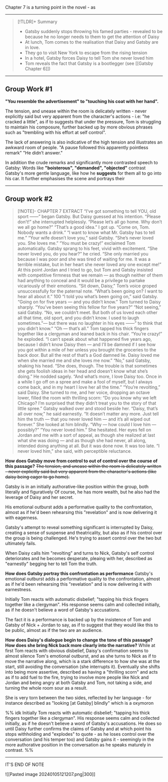 Chapter 7 is a turning point in the novel - as

-----

> [!TLDR]+ Summary
> - Gatsby suddenly stops throwing his famed parties - revealed to be because he no longer needs to them to get the attention of Daisy
> - At lunch, Tom comes to the realisation that Daisy and Gatsby are in love.
> - They go to visit New York to escape from the rising tension
> - In a hotel, Gatsby forces Daisy to tell Tom she never loved him
> - Tom reveals the fact that Gatsby is a bootlegger (see [[Gatsby Chapter 6]]) 

-----
## Group Work #1
**"You resemble the advertisement" to "touching his coat with her hand".**

The tension, and unease within the room is delicately written - never explicitly said but very apparent from the character's actions - i.e: "he cracked a little", as if to suggests that under the pressure, Tom is struggling to maintain his composure, further backed up by more obvious phrases such as "trembling with his effort at self control".

The lack of answering is also indicative of the high tension and illustrates an awkward room of people.
"A pause followed this apparently pointless remark"
"He didn’t answer."

In addition the crude remarks and significantly more contrasted speech to Gatsby:
Words like **"boisterous", "demanded", "objected"** contrast Gatsby's more gentle language, like how he **suggests** for them all to go into his car. It further emphasises the scene and portrays their 

-----
## Group work #2

> [!NOTE]- CHAPTER 7 EXTRACT
> “I’ve got something to tell YOU, old sport ——” began Gatsby. But Daisy guessed at his intention. “Please don’t!” she interrupted helplessly. “Please let’s all go home. Why don’t we all go home?” “That’s a good idea.” I got up. “Come on, Tom. Nobody wants a drink.” “I want to know what Mr. Gatsby has to tell me.” “Your wife doesn’t love you,” said Gatsby. “She’s never loved you. She loves me.” “You must be crazy!” exclaimed Tom automatically. Gatsby sprang to his feet, vivid with excitement. “She never loved you, do you hear?” he cried. “She only married you because I was poor and she was tired of waiting for me. It was a terrible mistake, but in her heart she never loved any one except me!” At this point Jordan and I tried to go, but Tom and Gatsby insisted with competitive firmness that we remain — as though neither of them had anything to conceal and it would be a privilege to partake vicariously of their emotions. “Sit down, Daisy,” Tom’s voice groped unsuccessfully for the paternal note. “What’s been going on? I want to hear all about it.” 100 “I told you what’s been going on,” said Gatsby. “Going on for five years — and you didn’t know.” Tom turned to Daisy sharply. “You’ve been seeing this fellow for five years?” “Not seeing,” said Gatsby. “No, we couldn’t meet. But both of us loved each other all that time, old sport, and you didn’t know. I used to laugh sometimes.”— but there was no laughter in his eyes ——” to think that you didn’t know.” “Oh — that’s all.” Tom tapped his thick fingers together like a clergyman and leaned back in his chair. “You’re crazy!” he exploded. “I can’t speak about what happened five years ago, because I didn’t know Daisy then — and I’ll be damned if I see how you got within a mile of her unless you brought the groceries to the back door. But all the rest of that’s a God damned lie. Daisy loved me when she married me and she loves me now.” “No,” said Gatsby, shaking his head. “She does, though. The trouble is that sometimes she gets foolish ideas in her head and doesn’t know what she’s doing.” He nodded sagely. “And what’s more, I love Daisy too. Once in a while I go off on a spree and make a fool of myself, but I always come back, and in my heart I love her all the time.” “You’re revolting,” said Daisy. She turned to me, and her voice, dropping an octave lower, filled the room with thrilling scorn: “Do you know why we left Chicago? I’m surprised that they didn’t treat you to the story of that little spree.” Gatsby walked over and stood beside her. “Daisy, that’s all over now,” he said earnestly. “It doesn’t matter any more. Just tell him the truth — that you never loved him — and it’s all wiped out forever.” She looked at him blindly. “Why — how could I love him — possibly?” “You never loved him.” She hesitated. Her eyes fell on Jordan and me with a sort of appeal, as though she realized at last what she was doing — and as though she had never, all along, intended doing anything at all. But it was done now. It was too late. “I never loved him,” she said, with perceptible reluctance.


**How does Gatsby move from control to out of control over the course of this passage?​**
~~The tension, and unease within the room is delicately written - never explicitly said but very apparent from the character's actions (like daisy being eager to go home).~~

Gatsby is in an initially authorative-like position within the group, both literally and figuratively
Of course, he has more wealth, but he also had the leverage of Daisy and her secret.

His emotional outburst adds a performative quality to the confrontation, almost as if he'd been rehearsing this "revelation" and is now delivering it with eagerness.

Gatsby's attempt to reveal something significant is interrupted by Daisy, creating a sense of suspense and theatricality, but also as if his control over the group is being challenged.
He's trying to assert control over the two but ultimately fails.

When Daisy calls him "revolting" and turns to Nick, Gatsby's self control deteriorates and he becomes desperate, pleaing with her, described as "earnestly" begging her to tell Tom the truth.

**How does Gatsby portray this confrontation as performance**
Gatsby's emotional outburst adds a performative quality to the confrontation, almost as if he'd been rehearsing this "revelation" and is now delivering it with earnestness.

Initially Tom reacts with automatic disbelief; "tapping his thick fingers together like a clergyman". His response seems calm and collected initially, as if he doesn't believe a word of Gatsby's accusations.

The fact it is a performance is backed up by the insistence of Tom and Gatsby of Nick + Jordan to say, as if to suggest that they would like this to be public, almost as if the two are an audience.

**How does Daisy's dialogue begin to change the tone of this passage? How does she bring Nick back more clearly into the narrative?**
While at first Tom reacts with obvious disbelief, Daisy's confirmation seems to almost silence Tom's emotional outburst, and as she turns to Nick as if to move the narrative along, which is a stark difference to how she was at the start, still avoiding the conversation (she interrupts it).
Eventually she shifts into being more assertive, described as having a "thrilling scorn" and acts as if to add fuel to the fire, trying to involve more people like Nick and Jordan and being angry at both Gatsby and Tom, not taking a side, and turning the whole room sour as a result.

She is very torn between the two sides, reflected by her language - for instance described as "looking [at Gatsby] blindly" which is a oxymoron

%% idk
Initially Tom reacts with automatic disbelief; "tapping his thick fingers together like a clergyman". His response seems calm and collected initially, as if he doesn't believe a word of Gatsby's accusations.
He does so until Daisy further confirms the claims of Gatsby and at which point his stops withholding and  "explodes" to quote - as he loses control over the conversation (and his temper too) and Gatsby gains it - seemingly in the more authorative position in the conversation as he speaks maturely in contrast.
 %%

-----
IT'S END OF NOTE

![[Pasted image 20240105121207.png|300]]